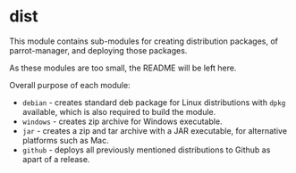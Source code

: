 # dist
This module contains sub-modules for creating distribution packages, of parrot-manager, and deploying those packages.

As these modules are too small, the README will be left here.

Overall purpose of each module:
- `debian` - creates standard deb package for Linux distributions with `dpkg` available, which is also required to build the module.
- `windows` - creates zip archive for Windows executable.
- `jar` - creates a zip and tar archive with a JAR executable, for alternative platforms such as Mac.
- `github` - deploys all previously mentioned distributions to Github as apart of a release.
